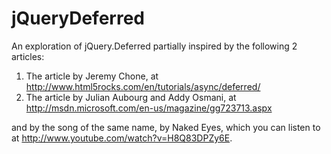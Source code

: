 jQueryDeferred
==============

An exploration of jQuery.Deferred partially inspired by the following 2 articles:

1. The article by Jeremy Chone, at http://www.html5rocks.com/en/tutorials/async/deferred/
2. The article by Julian Aubourg and Addy Osmani, at http://msdn.microsoft.com/en-us/magazine/gg723713.aspx

and by the song of the same name, by Naked Eyes, which you can listen to at
http://www.youtube.com/watch?v=H8Q83DPZy6E.
